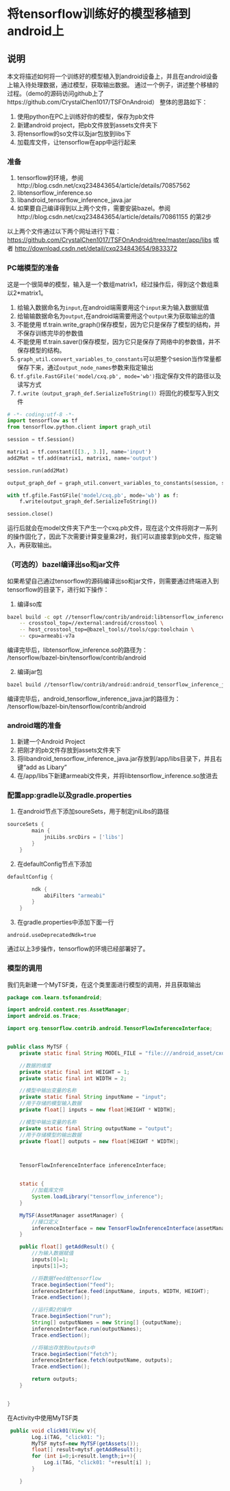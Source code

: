 # 将tensorflow训练好的模型移植到android上


## 说明
本文将描述如何将一个训练好的模型植入到android设备上，并且在android设备上输入待处理数据，通过模型，获取输出数据。
通过一个例子，讲述整个移植的过程。（demo的源码访问github上了https://github.com/CrystalChen1017/TSFOnAndroid）
整体的思路如下：
1. 使用python在PC上训练好你的模型，保存为pb文件
2. 新建android project，把pb文件放到assets文件夹下
3. 将tensorflow的so文件以及jar包放到libs下
4. 加载库文件，让tensorflow在app中运行起来

### 准备
1. tensorflow的环境，参阅http://blog.csdn.net/cxq234843654/article/details/70857562
2. libtensorflow_inference.so
3. libandroid_tensorflow_inference_java.jar
4. 如果要自己编译得到以上两个文件，需要安装bazel。参阅http://blog.csdn.net/cxq234843654/article/details/70861155 的第2步

以上两个文件通过以下两个网址进行下载：
https://github.com/CrystalChen1017/TSFOnAndroid/tree/master/app/libs
或者
http://download.csdn.net/detail/cxq234843654/9833372

### PC端模型的准备
这是一个很简单的模型，输入是一个数组matrix1，经过操作后，得到这个数组乘以2*matrix1。

1. 给输入数据命名为`input`,在android端需要用这个`input`来为输入数据赋值
2. 给输输数据命名为`output`,在android端需要用这个`output`来为获取输出的值
3. 不能使用 tf.train.write_graph()保存模型，因为它只是保存了模型的结构，并不保存训练完毕的参数值
4. 不能使用 tf.train.saver()保存模型，因为它只是保存了网络中的参数值，并不保存模型的结构。
5. `graph_util.convert_variables_to_constants`可以把整个sesion当作常量都保存下来，通过`output_node_names`参数来指定输出
6. `tf.gfile.FastGFile('model/cxq.pb', mode='wb')`指定保存文件的路径以及读写方式
7. `f.write（output_graph_def.SerializeToString()）`将固化的模型写入到文件


```python
# -*- coding:utf-8 -*-
import tensorflow as tf
from tensorflow.python.client import graph_util

session = tf.Session()

matrix1 = tf.constant([[3., 3.]], name='input')
add2Mat = tf.add(matrix1, matrix1, name='output')

session.run(add2Mat)

output_graph_def = graph_util.convert_variables_to_constants(session, session.graph_def,output_node_names=['output'])

with tf.gfile.FastGFile('model/cxq.pb', mode='wb') as f:
    f.write(output_graph_def.SerializeToString())

session.close()

```

运行后就会在model文件夹下产生一个cxq.pb文件，现在这个文件将刚才一系列的操作固化了，因此下次需要计算变量乘2时，我们可以直接拿到pb文件，指定输入，再获取输出。


### （可选的）bazel编译出so和jar文件
如果希望自己通过tensorflow的源码编译出so和jar文件，则需要通过终端进入到tensorflow的目录下，进行如下操作：

1. 编译so库

```bash
bazel build -c opt //tensorflow/contrib/android:libtensorflow_inference.so \
    -- crosstool_top=//external:android/crosstool \
    -- host_crosstool_top=@bazel_tools//tools/cpp:toolchain \
    -- cpu=armeabi-v7a
```

编译完毕后，libtensorflow_inference.so的路径为：    
/tensorflow/bazel-bin/tensorflow/contrib/android

2. 编译jar包

```bash
bazel build //tensorflow/contrib/android:android_tensorflow_inference_java

```

编译完毕后，android_tensorflow_inference_java.jar的路径为：    
/tensorflow/bazel-bin/tensorflow/contrib/android


### android端的准备
1. 新建一个Android Project
2. 把刚才的pb文件存放到assets文件夹下
3. 将libandroid_tensorflow_inference_java.jar存放到/app/libs目录下，并且右键“add as Libary”
4. 在/app/libs下新建armeabi文件夹，并将libtensorflow_inference.so放进去

### 配置app:gradle以及gradle.properties

1. 在android节点下添加soureSets，用于制定jniLibs的路径

```groovy
sourceSets {
        main {
            jniLibs.srcDirs = ['libs']
        }
    }
```

2. 在defaultConfig节点下添加

```groovy
defaultConfig {

        ndk {
            abiFilters "armeabi"
        }
    }
```

3. 在gradle.properties中添加下面一行

```
android.useDeprecatedNdk=true
```

通过以上3步操作，tensorflow的环境已经部署好了。

### 模型的调用

我们先新建一个MyTSF类，在这个类里面进行模型的调用，并且获取输出

```java
package com.learn.tsfonandroid;

import android.content.res.AssetManager;
import android.os.Trace;

import org.tensorflow.contrib.android.TensorFlowInferenceInterface;


public class MyTSF {
    private static final String MODEL_FILE = "file:///android_asset/cxq.pb"; //模型存放路径

    //数据的维度
    private static final int HEIGHT = 1;
    private static final int WIDTH = 2;

    //模型中输出变量的名称
    private static final String inputName = "input";
    //用于存储的模型输入数据
    private float[] inputs = new float[HEIGHT * WIDTH];

    //模型中输出变量的名称
    private static final String outputName = "output";
    //用于存储模型的输出数据
    private float[] outputs = new float[HEIGHT * WIDTH];



    TensorFlowInferenceInterface inferenceInterface;


    static {
        //加载库文件
        System.loadLibrary("tensorflow_inference");
    }

    MyTSF(AssetManager assetManager) {
        //接口定义
        inferenceInterface = new TensorFlowInferenceInterface(assetManager,MODEL_FILE);
    }

    public float[] getAddResult() {
        //为输入数据赋值
        inputs[0]=1;
        inputs[1]=3;

        //将数据feed给tensorflow
        Trace.beginSection("feed");
        inferenceInterface.feed(inputName, inputs, WIDTH, HEIGHT);
        Trace.endSection();

        //运行乘2的操作
        Trace.beginSection("run");
        String[] outputNames = new String[] {outputName};
        inferenceInterface.run(outputNames);
        Trace.endSection();

        //将输出存放到outputs中
        Trace.beginSection("fetch");
        inferenceInterface.fetch(outputName, outputs);
        Trace.endSection();

        return outputs;
    }


}


```

在Activity中使用MyTSF类

```java
 public void click01(View v){
        Log.i(TAG, "click01: ");
        MyTSF mytsf=new MyTSF(getAssets());
        float[] result=mytsf.getAddResult();
        for (int i=0;i<result.length;i++){
            Log.i(TAG, "click01: "+result[i] );
        }

    }
```



















